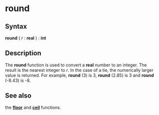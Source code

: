
# round

## Syntax
**round** ( _r_ : **real** ) : **int**

## Description
The **round** function is used to convert a **real** number to an integer. The result is the nearest integer to _r_. In the case of a tie, the numerically larger value is returned. For example, **round** (3) is 3, **round** (2.85) is 3 and **round** (-8.43) is -8.


## See also
the **[floor](floor.html)** and **[ceil](ceil.html)** functions.

